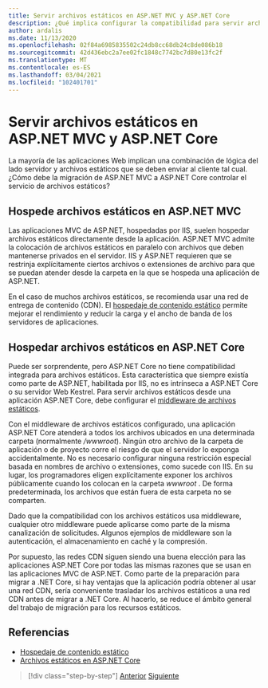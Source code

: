 ```yaml
---
title: Servir archivos estáticos en ASP.NET MVC y ASP.NET Core
description: ¿Qué implica configurar la compatibilidad para servir archivos estáticos en ASP.NET Core, en comparación con ASP.NET MVC en IIS?
author: ardalis
ms.date: 11/13/2020
ms.openlocfilehash: 02f84a6985835502c24db8cc68db24c8de086b18
ms.sourcegitcommit: 42d436ebc2a7ee02fc1848c7742bc7d80e13fc2f
ms.translationtype: MT
ms.contentlocale: es-ES
ms.lasthandoff: 03/04/2021
ms.locfileid: "102401701"
---
```

# <a name="serve-static-files-in-aspnet-mvc-and-aspnet-core"></a>Servir archivos estáticos en ASP.NET MVC y ASP.NET Core

La mayoría de las aplicaciones Web implican una combinación de lógica del lado servidor y archivos estáticos que se deben enviar al cliente tal cual. ¿Cómo debe la migración de ASP.NET MVC a ASP.NET Core controlar el servicio de archivos estáticos?

## <a name="host-static-files-in-aspnet-mvc"></a>Hospede archivos estáticos en ASP.NET MVC

Las aplicaciones MVC de ASP.NET, hospedadas por IIS, suelen hospedar archivos estáticos directamente desde la aplicación. ASP.NET MVC admite la colocación de archivos estáticos en paralelo con archivos que deben mantenerse privados en el servidor. IIS y ASP.NET requieren que se restrinja explícitamente ciertos archivos o extensiones de archivo para que se puedan atender desde la carpeta en la que se hospeda una aplicación de ASP.NET.

En el caso de muchos archivos estáticos, se recomienda usar una red de entrega de contenido (CDN). El [hospedaje de contenido estático](/azure/architecture/patterns/static-content-hosting) permite mejorar el rendimiento y reducir la carga y el ancho de banda de los servidores de aplicaciones.

## <a name="host-static-files-in-aspnet-core"></a>Hospedar archivos estáticos en ASP.NET Core

Puede ser sorprendente, pero ASP.NET Core no tiene compatibilidad integrada para archivos estáticos. Esta característica que siempre existía como parte de ASP.NET, habilitada por IIS, no es intrínseca a ASP.NET Core o su servidor Web Kestrel. Para servir archivos estáticos desde una aplicación ASP.NET Core, debe configurar el [middleware de archivos estáticos](/aspnet/core/fundamentals/static-files).

Con el middleware de archivos estáticos configurado, una aplicación ASP.NET Core atenderá a todos los archivos ubicados en una determinada carpeta (normalmente */wwwroot*). Ningún otro archivo de la carpeta de aplicación o de proyecto corre el riesgo de que el servidor lo exponga accidentalmente. No es necesario configurar ninguna restricción especial basada en nombres de archivo o extensiones, como sucede con IIS. En su lugar, los programadores eligen explícitamente exponer los archivos públicamente cuando los colocan en la carpeta *wwwroot* . De forma predeterminada, los archivos que están fuera de esta carpeta no se comparten.

Dado que la compatibilidad con los archivos estáticos usa middleware, cualquier otro middleware puede aplicarse como parte de la misma canalización de solicitudes. Algunos ejemplos de middleware son la autenticación, el almacenamiento en caché y la compresión.

Por supuesto, las redes CDN siguen siendo una buena elección para las aplicaciones ASP.NET Core por todas las mismas razones que se usan en las aplicaciones MVC de ASP.NET. Como parte de la preparación para migrar a .NET Core, si hay ventajas que la aplicación podría obtener al usar una red CDN, sería conveniente trasladar los archivos estáticos a una red CDN antes de migrar a .NET Core. Al hacerlo, se reduce el ámbito general del trabajo de migración para los recursos estáticos.

## <a name="references"></a>Referencias

- [Hospedaje de contenido estático](/azure/architecture/patterns/static-content-hosting)
- [Archivos estáticos en ASP.NET Core](/aspnet/core/fundamentals/static-files)

>[!div class="step-by-step"]
>[Anterior](hosting-differences.md)
>[Siguiente](dependency-injection-differences.md)

